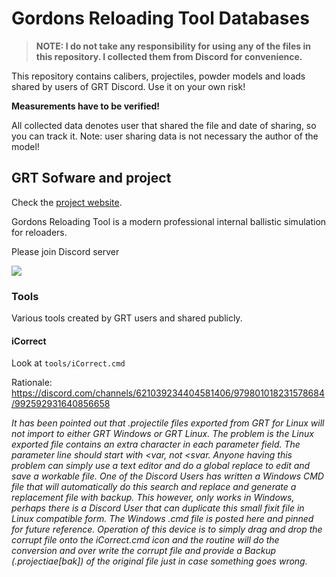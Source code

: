 # Gordons Reloading Tool Databases

>**NOTE: I do not take any responsibility for using any of the files in this repository. I collected them from Discord for convenience.**

This repository contains calibers, projectiles, powder models and loads shared by users of GRT Discord. Use it on your own risk!

**Measurements have to be verified!**

All collected data denotes user that shared the file and date of sharing, so you can track it. Note: user sharing data is not necessary the author of the model!

## GRT Sofware and project

Check the [project website](https://www.grtools.de/doku.php?id=start).

Gordons Reloading Tool is a modern professional internal ballistic simulation for reloaders.

Please join Discord server

[![](https://dcbadge.vercel.app/api/server/XYsDDSj6sC)](https://discord.gg/XYsDDSj6sC)

### Tools

Various tools created by GRT users and shared publicly.

#### iCorrect

Look at `tools/iCorrect.cmd`

Rationale: https://discord.com/channels/621039234404581406/979801018231578684/992592931640856658

*It has been pointed out that .projectile files exported from GRT for Linux will not import to either GRT Windows or GRT Linux.  The problem is the Linux exported file contains an extra character in each parameter field.  The parameter line should start with <var, not <svar.  Anyone having this problem can simply use a text editor and do a global replace to edit and save a workable file.  One of the Discord Users has written a Windows CMD file that will automatically do this search and replace and generate a replacement file with backup.  This however, only works in Windows, perhaps there is a Discord User that can duplicate this small fixit file in Linux compatible form.  The Windows .cmd file is posted here and pinned for future reference.  Operation of this device is to simply drag and drop the corrupt file onto the iCorrect.cmd icon and the routine will do the conversion and over write the corrupt file and provide a Backup (.projectiae[bak]) of the original file just in case something goes wrong.*

